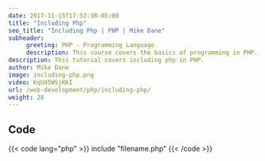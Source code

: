 ```yaml
---
date: 2017-11-15T17:52:38-05:00
title: "Including Php"
seo_title: "Including Php | PHP | Mike Dane"
subheader:
     greeting: PHP - Programming Language
     description: This course covers the basics of programming in PHP. Work your way through the videos and we'll teach you everything you need to know to start your programming journey!
description: This tutorial covers including php in PHP.
author: Mike Dane
image: including-php.png
video: KqUd5WSjKKI
url: /web-development/php/including-php/
weight: 28
---
```


## Code

{{< code lang="php" >}}
include "filename.php"
{{< /code >}}